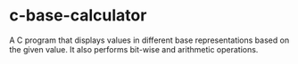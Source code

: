 # c-base-calculator
A C program that displays values in different base representations based on the given value. It also performs bit-wise and arithmetic operations.
